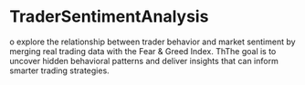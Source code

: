 # TraderSentimentAnalysis
o explore the relationship between trader behavior and market sentiment by merging real trading data with the Fear &amp; Greed Index. ThThe goal is to uncover hidden behavioral patterns and deliver insights that can inform smarter trading strategies.
